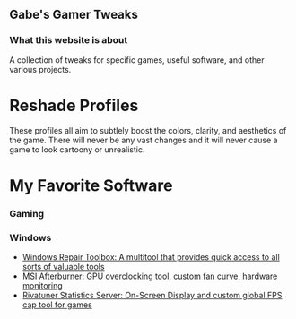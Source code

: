 ## Gabe's Gamer Tweaks



### What this website is about

A collection of tweaks for specific games, useful software, and other various projects.

# Reshade Profiles
These profiles all aim to subtlely boost the colors, clarity, and aesthetics of the game. There will never be any vast changes and it will never cause a game to look cartoony or unrealistic.

# My Favorite Software

### Gaming


### Windows 
- [Windows Repair Toolbox: A multitool that provides quick access to all sorts of valuable tools](https://windows-repair-toolbox.com/)
- [MSI Afterburner: GPU overclocking tool, custom fan curve, hardware monitoring](https://www.msi.com/page/afterburner)
- [Rivatuner Statistics Server: On-Screen Display and custom global FPS cap tool for games](https://www.guru3d.com/files-details/rtss-rivatuner-statistics-server-download.html)
